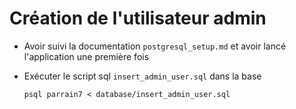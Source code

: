 # Création de l'utilisateur admin

- Avoir suivi la documentation `postgresql_setup.md` et avoir lancé l'application une première fois
- Exécuter le script sql `insert_admin_user.sql` dans la base

  ```shell
  psql parrain7 < database/insert_admin_user.sql
  ```
  